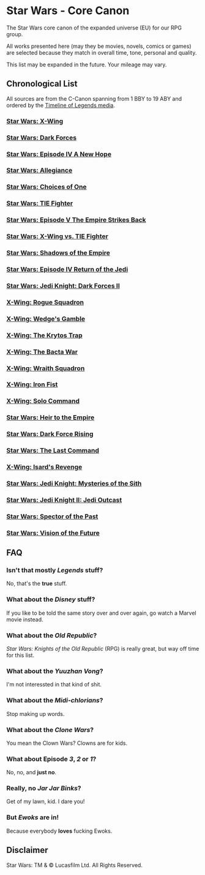 Star Wars - Core Canon
======================
The Star Wars core canon of the expanded universe (EU) for our RPG group.

All works presented here (may they be movies, novels, comics or games) are 
selected because they match in overall time, tone, personal and quality.

This list may be expanded in the future. Your mileage may vary.

Chronological List
------------------
All sources are from the C-Canon spanning from 1 BBY to 19 ABY and ordered by 
the [Timeline of Legends media][TLM].

### [Star Wars: X-Wing][XWG]
### [Star Wars: Dark Forces][DF1]
### [Star Wars: Episode IV A New Hope][EP4]
### [Star Wars: Allegiance][ALL]
### [Star Wars: Choices of One][COO]
### [Star Wars: TIE Fighter][TFG]
### [Star Wars: Episode V The Empire Strikes Back][EP5]
### [Star Wars: X-Wing vs. TIE Fighter][XVT]
### [Star Wars: Shadows of the Empire][SOE]
### [Star Wars: Episode IV Return of the Jedi][EP6]
### [Star Wars: Jedi Knight: Dark Forces II][DF2]
### [X-Wing: Rogue Squadron][XW1]
### [X-Wing: Wedge's Gamble][XW2]
### [X-Wing: The Krytos Trap][XW3]
### [X-Wing: The Bacta War][XW4]
### [X-Wing: Wraith Squadron][XW5]
### [X-Wing: Iron Fist][XW6]
### [X-Wing: Solo Command][XW7]
### [Star Wars: Heir to the Empire][TH1]
### [Star Wars: Dark Force Rising][TH2]
### [Star Wars: The Last Command][TH3]
### [X-Wing: Isard's Revenge][XW8]
### [Star Wars: Jedi Knight: Mysteries of the Sith][MOS]
### [Star Wars: Jedi Knight II: Jedi Outcast][DF3]
### [Star Wars: Spector of the Past][HT1]
### [Star Wars: Vision of the Future][HT2]

FAQ
---
### Isn't that mostly _Legends_ stuff?
No, that's the **true** stuff.

### What about the _Disney_ stuff?
If you like to be told the same story over and over again, go watch a Marvel 
movie instead.

### What about the _Old Republic_?
_Star Wars: Knights of the Old Republic_ (RPG) is really great, but way off 
time for this list.

### What about the _Yuuzhan Vong_?
I'm not interessted in that kind of shit.

### What about the _Midi-chlorians_?
Stop making up words.

### What about the _Clone Wars_?
You mean the Clown Wars? Clowns are for kids.

### What about Episode _3_, _2_ or _1_?
No, no, and **just no**.

### Really, no _Jar Jar Binks_?
Get of my lawn, kid. I dare you!

### But _Ewoks_ are in!
Because everybody **loves** fucking Ewoks.

Disclaimer
----------
Star Wars: TM & © Lucasfilm Ltd. All Rights Reserved.

[ALL]: http://starwars.wikia.com/wiki/Allegiance_(novel)
[CE1]: http://starwars.wikia.com/wiki/Crimson_Empire
[CE2]: http://starwars.wikia.com/wiki/Crimson_Empire_II:_Council_of_Blood
[COO]: http://starwars.wikia.com/wiki/Choices_of_One
[DF1]: http://starwars.wikia.com/wiki/Star_Wars:_Dark_Forces
[DF2]: http://starwars.wikia.com/wiki/Star_Wars:_Jedi_Knight:_Dark_Forces_II
[DF3]: http://starwars.wikia.com/wiki/Star_Wars:_Jedi_Knight_II:_Jedi_Outcast
[EP4]: http://starwars.wikia.com/wiki/Star_Wars:_Episode_IV_A_New_Hope
[EP5]: http://starwars.wikia.com/wiki/Star_Wars:_Episode_V_The_Empire_Strikes_Back
[EP6]: http://starwars.wikia.com/wiki/Star_Wars:_Episode_VI_Return_of_the_Jedi
[HT1]: http://starwars.wikia.com/wiki/Specter_of_the_Past
[HT2]: http://starwars.wikia.com/wiki/Vision_of_the_Future
[MOS]: http://starwars.wikia.com/wiki/Star_Wars:_Jedi_Knight:_Mysteries_of_the_Sith
[SOE]: http://starwars.wikia.com/wiki/Shadows_of_the_Empire_(novel)
[TFG]: http://starwars.wikia.com/wiki/Star_Wars:_TIE_Fighter
[TH1]: http://starwars.wikia.com/wiki/Heir_to_the_Empire
[TH2]: http://starwars.wikia.com/wiki/Dark_Force_Rising
[TH3]: http://starwars.wikia.com/wiki/The_Last_Command
[TLM]: http://starwars.wikia.com/wiki/Timeline_of_Legends_media
[TR1]: http://starwars.wikia.com/wiki/Star_Wars_Legends_Epic_Collection:_The_Rebellion_Volume_1
[XVT]: http://starwars.wikia.com/wiki/Star_Wars:_X-Wing_vs._TIE_Fighter
[XW1]: http://starwars.wikia.com/wiki/X-Wing:_Rogue_Squadron
[XW2]: http://starwars.wikia.com/wiki/X-Wing:_Wedge%27s_Gamble
[XW3]: http://starwars.wikia.com/wiki/X-Wing:_The_Krytos_Trap
[XW4]: http://starwars.wikia.com/wiki/X-Wing:_The_Bacta_War
[XW5]: http://starwars.wikia.com/wiki/X-Wing:_Wraith_Squadron
[XW6]: http://starwars.wikia.com/wiki/X-Wing:_Iron_Fist
[XW7]: http://starwars.wikia.com/wiki/X-Wing:_Solo_Command
[XW8]: http://starwars.wikia.com/wiki/X-Wing:_Isard%27s_Revenge
[XWG]: http://starwars.wikia.com/wiki/Star_Wars:_X-Wing
